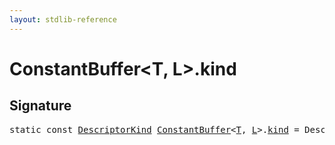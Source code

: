 ```yaml
---
layout: stdlib-reference
---
```


# ConstantBuffer<T, L>.kind

## Signature
<pre>
<span class='code_keyword'>static</span> <span class='code_keyword'>const</span> <a href="/stdlib-reference/types/descriptorkind-0a/index" class="code_type">DescriptorKind</a> <a href="/stdlib-reference/types/constantbuffer-08/index" class="code_type">ConstantBuffer</a>&lt;<a href="/stdlib-reference/types/constantbuffer-08/index#typeparam-T" class="code_type">T</a>, <a href="/stdlib-reference/types/constantbuffer-08/index#typeparam-L" class="code_type">L</a>&gt;.<a href="/stdlib-reference/types/constantbuffer-08/kind" class="code_var">kind</a> = DescriptorKind\.Buffer;
</pre>

